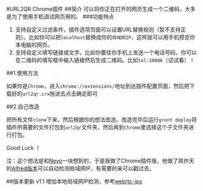#URL2QR Chrome插件
##简介
可以将你正在打开的网页生成一个二维码，大多是为了使用手机调试网页用的。
###功能特点
1. 支持自定义过滤条件，插件选项页面可以设置URL替换规则（暂不支持正则）。比如你可以把`localhost`替换成你的`局域网IP`，这样就可以用手机预览你本电脑的网页。
2. 支持自定义填写链接或文字。比如你要往你手机上发送一个电话号码，你可以在二维码的填写框中输入链接然后生成二维码。比如`tel:10086`（试试看）！

##1.使用方法

如果你是`Chrome`，进入`chrome://extensions/`地址到达插件配置页面，然后把下载好的`url2qr.crx`拖进去点击确定即可

##2.自己改造

把所有文件`clone`下来，然后根据你的想法改造。改造完毕后运行`grunt deploy`将插件所需要的文件打包到`url2qr`文件夹，然后再到`Chrome`里选择这个子文件夹进行打包。

Good Luck ！

注：这个想法是和[Neyo](https://github.com/niandalu)一块想到的，于是我做了Chrome插件版，他做了屌炸天的[Alfred版本](https://github.com/Niandalu/alfred-convert-url-to-qrcode)可以自动检测局域网IP，有需要的亲可以戳过去。

##版本更新
v1.1 增加本地局域网IP检测，参考[webrtc-ips](https://github.com/diafygi/webrtc-ips)
